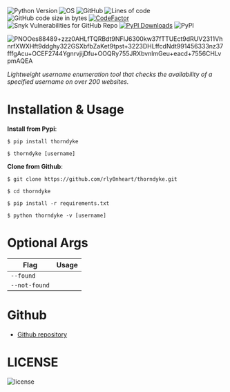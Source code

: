 ![Python Version](https://img.shields.io/badge/python-3.x-blue?style=flat-square&logo=python)
![OS](https://img.shields.io/badge/OS-GNU%2FLinux-red?style=flat-square&logo=linux)
![GitHub](https://img.shields.io/github/license/rly0nheart/thorndyke?style=flat-square&logo=pypi)
![Lines of code](https://img.shields.io/tokei/lines/github/rly0nheart/thorndyke?style=flat-square&logo=github)
![GitHub code size in bytes](https://img.shields.io/github/languages/code-size/rly0nheart/thorndyke?style=flat-square&logo=github)
[![CodeFactor](https://www.codefactor.io/repository/github/rly0nheart/thorndyke/badge)](https://www.codefactor.io/repository/github/rly0nheart/thorndyke)
![Snyk Vulnerabilities for GitHub Repo](https://img.shields.io/snyk/vulnerabilities/github/rly0nheart/thorndyke?style=flat-square&logo=pypi)
[![PyPI Downloads](https://pepy.tech/badge/thorndyke)](https://pepy.tech/project/thorndyke)
![PyPI](https://img.shields.io/pypi/v/thorndyke?style=flat-square&logo=pypi)

![PNOOes88489+zzz0AHLfTQRBdt9NFIJ6300kw37fTTUEct9dRUV2311VhnrfXWXHft9ddghy322GSXbfbZaKet9tpst+3223DHLffcdNdt991456333nz37fffgAcu+OCEF2744YgnrvjijDfu+OOQRy755JRXbvnlmGeu+eacd+7556CHLvpmAQEA](https://user-images.githubusercontent.com/74001397/150145851-e178fd7a-d7f1-4a9d-920a-f63846808410.gif)

*Lightweight username enumeration tool that checks the availability of a specified username on over 200 websites.*

# Installation & Usage
**Install from Pypi**:

```
$ pip install thorndyke
```

```
$ thorndyke [username]
```


**Clone from Github**:

```
$ git clone https://github.com/rly0nheart/thorndyke.git
```

```
$ cd thorndyke
```

```
$ pip install -r requirements.txt
```

```
$ python thorndyke -v [username]
```

# Optional Args
| Flag |Usage|
| ------------- |:---------:|
| <code>--found</code>  |    |  *return found results only*  |
| <code>--not-found</code>  |    |  *return not found results only*  |

# Github
* [Github repository](https://github.com/rly0nheart/thorndyke)


# LICENSE
![license](https://user-images.githubusercontent.com/74001397/137917929-2f2cdb0c-4d1d-4e4b-9f0d-e01589e027b5.png)
